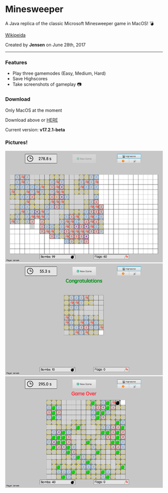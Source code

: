 # Minesweeper
A Java replica of the classic Microsoft Minesweeper game in MacOS! :bomb:

[Wikipeida](https://en.wikipedia.org/wiki/Microsoft_Minesweeper)

Created by <b>Jensen</b> on June 28th, 2017

--- 

### Features

- Play three gamemodes (Easy, Medium, Hard)
- Save Highscores
- Take screenshots of gameplay :camera:

### Download


Only MacOS at the moment

Download above or [HERE](https://github.com/CaptainJensen/Minesweeper/releases)


Current version: <b> v17.2.1-beta

### Pictures!
 
![Preview gameplay](preview.png)
![Preview gameover](preview2.png)
![Preview gamehard](preview3.png)




